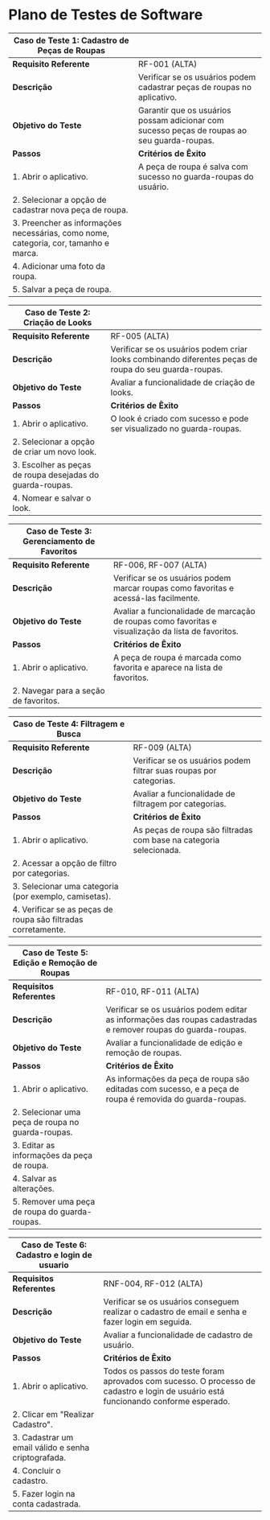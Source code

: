 # Plano de Testes de Software

| **Caso de Teste 1: Cadastro de Peças de Roupas** |                           |
| ----------------------------------------------- | ------------------------- |
| **Requisito Referente**                         | RF-001 (ALTA)             |
| **Descrição**                                   | Verificar se os usuários podem cadastrar peças de roupas no aplicativo. |
| **Objetivo do Teste**                           | Garantir que os usuários possam adicionar com sucesso peças de roupas ao seu guarda-roupas. |
| **Passos**                                      | **Critérios de Êxito**    |
| 1. Abrir o aplicativo.                         | A peça de roupa é salva com sucesso no guarda-roupas do usuário. |
| 2. Selecionar a opção de cadastrar nova peça de roupa. | |
| 3. Preencher as informações necessárias, como nome, categoria, cor, tamanho e marca. | |
| 4. Adicionar uma foto da roupa.               | |
| 5. Salvar a peça de roupa.                    | |

| **Caso de Teste 2: Criação de Looks**           |                           |
| ----------------------------------------------- | ------------------------- |
| **Requisito Referente**                         | RF-005 (ALTA)             |
| **Descrição**                                   | Verificar se os usuários podem criar looks combinando diferentes peças de roupa do seu guarda-roupas. |
| **Objetivo do Teste**                           | Avaliar a funcionalidade de criação de looks. |
| **Passos**                                      | **Critérios de Êxito**    |
| 1. Abrir o aplicativo.                         | O look é criado com sucesso e pode ser visualizado no guarda-roupas. |
| 2. Selecionar a opção de criar um novo look.   | |
| 3. Escolher as peças de roupa desejadas do guarda-roupas. | |
| 4. Nomear e salvar o look.                    | |

| **Caso de Teste 3: Gerenciamento de Favoritos**  |                           |
| ----------------------------------------------- | ------------------------- |
| **Requisito Referente**                         | RF-006, RF-007 (ALTA)     |
| **Descrição**                                   | Verificar se os usuários podem marcar roupas como favoritas e acessá-las facilmente. |
| **Objetivo do Teste**                           | Avaliar a funcionalidade de marcação de roupas como favoritas e visualização da lista de favoritos. |
| **Passos**                                      | **Critérios de Êxito**    |
| 1. Abrir o aplicativo.                         | A peça de roupa é marcada como favorita e aparece na lista de favoritos. |
| 2. Navegar para a seção de favoritos.          | |

| **Caso de Teste 4: Filtragem e Busca**          |                           |
| ----------------------------------------------- | ------------------------- |
| **Requisito Referente**                         | RF-009 (ALTA)             |
| **Descrição**                                   | Verificar se os usuários podem filtrar suas roupas por categorias. |
| **Objetivo do Teste**                           | Avaliar a funcionalidade de filtragem por categorias. |
| **Passos**                                      | **Critérios de Êxito**    |
| 1. Abrir o aplicativo.                         | As peças de roupa são filtradas com base na categoria selecionada. |
| 2. Acessar a opção de filtro por categorias.    | |
| 3. Selecionar uma categoria (por exemplo, camisetas). | |
| 4. Verificar se as peças de roupa são filtradas corretamente. | |

| **Caso de Teste 5: Edição e Remoção de Roupas** |                           |
| ----------------------------------------------- | ------------------------- |
| **Requisitos Referentes**                      | RF-010, RF-011 (ALTA)     |
| **Descrição**                                   | Verificar se os usuários podem editar as informações das roupas cadastradas e remover roupas do guarda-roupas. |
| **Objetivo do Teste**                           | Avaliar a funcionalidade de edição e remoção de roupas. |
| **Passos**                                      | **Critérios de Êxito**    |
| 1. Abrir o aplicativo.                         | As informações da peça de roupa são editadas com sucesso, e a peça de roupa é removida do guarda-roupas. |
| 2. Selecionar uma peça de roupa no guarda-roupas. | |
| 3. Editar as informações da peça de roupa.      | |
| 4. Salvar as alterações.                      | |
| 5. Remover uma peça de roupa do guarda-roupas. | |

| **Caso de Teste 6: Cadastro e login de usuario** |                           |
| ----------------------------------------------- | ------------------------- |
| **Requisitos Referentes**                      | RNF-004, RF-012 (ALTA)     |
| **Descrição**                                   | Verificar se os usuários conseguem realizar o cadastro de email e senha e fazer login em seguida. |
| **Objetivo do Teste**                           | Avaliar a funcionalidade de cadastro de usuário. |
| **Passos**                                      | **Critérios de Êxito**    |
| 1. Abrir o aplicativo.                         | Todos os passos do teste foram aprovados com sucesso. O processo de cadastro e login de usuário está funcionando conforme esperado.|
| 2. Clicar em "Realizar Cadastro". | |
| 3. Cadastrar um email válido e senha criptografada.      | |
| 4. Concluir o cadastro.                      | |
| 5. Fazer login na conta cadastrada.| |

